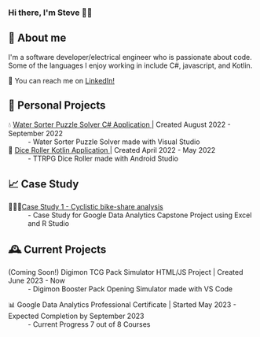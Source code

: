 ### Hi there, I'm Steve 👋🏼
## 🦏 About me

I'm a software developer/electrical engineer who is passionate about code. Some of the languages I enjoy working in include C#, javascript, and Kotlin.

💬 You can reach me on <a href="https://www.linkedin.com/in/stevetamayo/">LinkedIn!</a>
## 📅 Personal Projects
<dl>
<dt>💧 <a href="https://github.com/stamayodesign/WaterSorterPuzzleSolver">Water Sorter Puzzle Solver C# Application </a> | Created August 2022 - September 2022</dt>
  <dd>- Water Sorter Puzzle Solver made with Visual Studio</dd>
<dt>🎲 <a href="https://github.com/stamayodesign/dndCharApp">Dice Roller Kotlin Application </a> | Created April 2022 - May 2022 </dt>
<dd>- TTRPG Dice Roller made with Android Studio</dd>
</dl>

## 📈 Case Study
<dl>
  <dt>🚵🏽‍♀️<a href="https://htmlpreview.github.io/?https://github.com/stamayodesign/Cyclistic-Case-Study-1/blob/master/report_cyclisticCaseStudy_v00-09022023.html">Case Study 1 - Cyclistic bike-share analysis</a> </dt>
  <dd>- Case Study for Google Data Analytics Capstone Project using Excel and R Studio</dd>
</dl>

## 🕰 Current Projects
<dl>
  <dt>(Coming Soon!) Digimon TCG Pack Simulator HTML/JS Project | Created June 2023 - Now</dt>
  <dd>- Digimon Booster Pack Opening Simulator made with VS Code </dd>
</dl>
<dl>
  <dt>📊 Google Data Analytics Professional Certificate | Started May 2023 - Expected Completion by September 2023</dt>
  <dd>- Current Progress 7 out of 8 Courses </dd>
</dl>


<!--
[![Top Langs](https://github-readme-stats.vercel.app/api/top-langs/?username=stamayodesign&layout=compact)](https://github.com/anuraghazra/github-readme-stats)
-->
